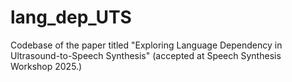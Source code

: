 # lang_dep_UTS
Codebase of the paper titled "Exploring Language Dependency in Ultrasound-to-Speech Synthesis" (accepted at Speech Synthesis Workshop 2025.)
